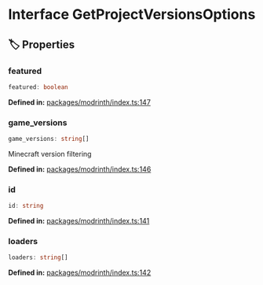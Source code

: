# Interface GetProjectVersionsOptions

## 🏷️ Properties

### featured <Badge type="info" text="optional" />

```ts
featured: boolean
```
<p style="font-size: 14px; color: var(--vp-c-text-2)">
<strong>Defined in:</strong> <a href="https://github.com/voxelum/minecraft-launcher-core-node/blob/master/packages/modrinth/index.ts#L147" target="_blank" rel="noreferrer">packages/modrinth/index.ts:147</a>
</p>


### game_versions <Badge type="info" text="optional" />

```ts
game_versions: string[]
```
Minecraft version filtering
<p style="font-size: 14px; color: var(--vp-c-text-2)">
<strong>Defined in:</strong> <a href="https://github.com/voxelum/minecraft-launcher-core-node/blob/master/packages/modrinth/index.ts#L146" target="_blank" rel="noreferrer">packages/modrinth/index.ts:146</a>
</p>


### id

```ts
id: string
```
<p style="font-size: 14px; color: var(--vp-c-text-2)">
<strong>Defined in:</strong> <a href="https://github.com/voxelum/minecraft-launcher-core-node/blob/master/packages/modrinth/index.ts#L141" target="_blank" rel="noreferrer">packages/modrinth/index.ts:141</a>
</p>


### loaders <Badge type="info" text="optional" />

```ts
loaders: string[]
```
<p style="font-size: 14px; color: var(--vp-c-text-2)">
<strong>Defined in:</strong> <a href="https://github.com/voxelum/minecraft-launcher-core-node/blob/master/packages/modrinth/index.ts#L142" target="_blank" rel="noreferrer">packages/modrinth/index.ts:142</a>
</p>



